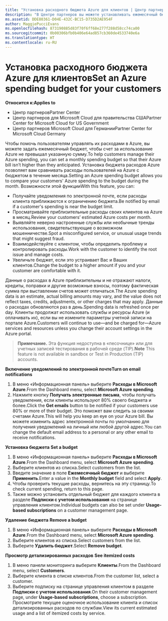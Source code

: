 ```yaml
---
title: "Установка расходного бюджета Azure для клиентов | Центр партнеров"
description: "В Центре партнеров вы можете устанавливать ежемесячный бюджет для каждого клиента, чтобы сумма ежемесячных счетов клиентов в Azure не оказалась чрезмерно высокой."
ms.assetid: DDE80361-D04E-432C-BC15-D735D2AE954F
author: MaggiePucciEvans
ms.openlocfilehash: 873190885d83f70f6ff68e277f288d58cc74ca00
ms.sourcegitcommit: 0b00306bfb0b406e64ad857cb360de4533740e6a
ms.translationtype: HT
ms.contentlocale: ru-RU
---
```

# <a name="set-an-azure-spending-budget-for-your-customers"></a><span data-ttu-id="b4726-103">Установка расходного бюджета Azure для клиентов</span><span class="sxs-lookup"><span data-stu-id="b4726-103">Set an Azure spending budget for your customers</span></span>

**<span data-ttu-id="b4726-104">Относится к:</span><span class="sxs-lookup"><span data-stu-id="b4726-104">Applies to</span></span>**

-  <span data-ttu-id="b4726-105">Центр партнеров</span><span class="sxs-lookup"><span data-stu-id="b4726-105">Partner Center</span></span>
-  <span data-ttu-id="b4726-106">Центр партнеров для Microsoft Cloud для правительства США</span><span class="sxs-lookup"><span data-stu-id="b4726-106">Partner Center for Microsoft Cloud for US Government</span></span>
-  <span data-ttu-id="b4726-107">Центр партнеров Microsoft Cloud для Германии</span><span class="sxs-lookup"><span data-stu-id="b4726-107">Partner Center for Microsoft Cloud Germany</span></span>

<span data-ttu-id="b4726-108">Чтобы помочь пользователям управлять их расходами в Azure, вы можете задать ежемесячный бюджет, чтобы счет за использование Azure не превышал указанную сумму.</span><span class="sxs-lookup"><span data-stu-id="b4726-108">To help customers manage their Azure spending, you can set a monthly spending budget so that their Azure bill isn’t higher than they anticipated.</span></span> <span data-ttu-id="b4726-109">Установка бюджета расходов Azure позволяет вам сравнивать расходы пользователей на Azure с бюджетом в течение месяца.</span><span class="sxs-lookup"><span data-stu-id="b4726-109">Setting an Azure spending budget allows you to compare your customers' Azure spending to the budget during the month.</span></span> <span data-ttu-id="b4726-110">Возможности этой функции</span><span class="sxs-lookup"><span data-stu-id="b4726-110">With this feature, you can:</span></span> 

-   <span data-ttu-id="b4726-111">Получайте уведомления по электронной почте, если расходы клиента приближаются к ограничению бюджета.</span><span class="sxs-lookup"><span data-stu-id="b4726-111">Be notified by email if a customer's spending is near the budget limit.</span></span>
-   <span data-ttu-id="b4726-112">Просматривайте приблизительные расходы своих клиентов на Azure в месяц.</span><span class="sxs-lookup"><span data-stu-id="b4726-112">Review your customers’ estimated Azure costs per month.</span></span>
-   <span data-ttu-id="b4726-113">Выявляйте неверно настроенные службы или необычные тренды использования, свидетельствующие о возможном мошенничестве.</span><span class="sxs-lookup"><span data-stu-id="b4726-113">Spot a misconfigured service, or unusual usage trends that might suggest fraud.</span></span>
-   <span data-ttu-id="b4726-114">Взаимодействуйте с клиентом, чтобы определить проблему и контролировать расходы.</span><span class="sxs-lookup"><span data-stu-id="b4726-114">Work with the customer to identify the root issue and manage costs.</span></span>
-   <span data-ttu-id="b4726-115">Увеличьте бюджет, если это устраивает Вас и Ваших клиентов.</span><span class="sxs-lookup"><span data-stu-id="b4726-115">Change the budget to a higher amount if you and your customer are comfortable with it.</span></span>

<span data-ttu-id="b4726-116">Данные о расходах в Azure приблизительны и не отражают налоги, кредиты, поправки и другие возможные взносы, поэтому фактическая сумма при выставлении счетов может отличаться.</span><span class="sxs-lookup"><span data-stu-id="b4726-116">The Azure spending data is an estimate, actual billing amounts may vary, and the value does not reflect taxes, credits, adjustments, or other charges that may apply.</span></span> <span data-ttu-id="b4726-117">Данные о расходах обновляются раз в день.</span><span class="sxs-lookup"><span data-stu-id="b4726-117">Spending data is refreshed once per day.</span></span> <span data-ttu-id="b4726-118">Клиенты продолжат использовать службы и ресурсы Azure (и оплачивать их), если вы не измените параметры учетной записи на портале Azure.</span><span class="sxs-lookup"><span data-stu-id="b4726-118">Customers will continue to use—and be charged for—Azure services and resources unless you change their account settings in the Azure portal.</span></span> 

><span data-ttu-id="b4726-119">**Примечание.** Эта функция недоступна в «песочнице» или для учетных записей тестирования в рабочей среде (TIP).</span><span class="sxs-lookup"><span data-stu-id="b4726-119">**Note**   This feature is not available in sandbox or Test in Production (TIP) accounts.</span></span>

**<span data-ttu-id="b4726-120">Включение уведомлений по электронной почте</span><span class="sxs-lookup"><span data-stu-id="b4726-120">Turn on email notifications</span></span>**

1.  <span data-ttu-id="b4726-121">В меню «Информационная панель» выберите **Расходы в Microsoft Azure**.</span><span class="sxs-lookup"><span data-stu-id="b4726-121">From the Dashboard menu, select **Microsoft Azure spending**.</span></span>
2.  <span data-ttu-id="b4726-122">Нажмите кнопку **Получать электронные письма**, чтобы получать уведомления, если клиенты используют 80% своего бюджета и более.</span><span class="sxs-lookup"><span data-stu-id="b4726-122">Click the **Get emails** button to be notified if your customers use 80% or more of their budget.</span></span> <span data-ttu-id="b4726-123">Это поможет вам следить за своими счетами Azure.</span><span class="sxs-lookup"><span data-stu-id="b4726-123">This will help you keep an eye on your Azure bill.</span></span> <span data-ttu-id="b4726-124">Вы можете изменить адрес электронной почты по умолчанию для получения уведомлений на личный или любой другой адрес.</span><span class="sxs-lookup"><span data-stu-id="b4726-124">You can change the default email address to a personal or any other email to receive notifications.</span></span>

<span data-ttu-id="b4726-125"><a href="" id="setabudget"></a>
**Установка бюджета**</span><span class="sxs-lookup"><span data-stu-id="b4726-125"><a href="" id="setabudget"></a>
**Set a budget**</span></span>

1.  <span data-ttu-id="b4726-126">В меню «Информационная панель» выберите **Расходы в Microsoft Azure**.</span><span class="sxs-lookup"><span data-stu-id="b4726-126">From the Dashboard menu, select **Microsoft Azure spending**.</span></span>
2.  <span data-ttu-id="b4726-127">Выберите клиентов из списка.</span><span class="sxs-lookup"><span data-stu-id="b4726-127">Select customers from the list.</span></span>
3.  <span data-ttu-id="b4726-128">Введите значение в поле **Ежемесячный бюджет** и выберите **Применить**.</span><span class="sxs-lookup"><span data-stu-id="b4726-128">Enter a value in the **Monthly budget** field and select **Apply**.</span></span>
4.  <span data-ttu-id="b4726-129">Чтобы проверить текущие расходы, вернитесь на эту страницу.</span><span class="sxs-lookup"><span data-stu-id="b4726-129">To check current spending, return to this page.</span></span>
5.  <span data-ttu-id="b4726-130">Также можно установить отдельный бюджет для каждого клиента в разделе **Подписки с учетом использования** на странице управления клиентом.</span><span class="sxs-lookup"><span data-stu-id="b4726-130">Individual budgets can also be set under **Usage-based subscriptions** on a customer management page.</span></span>

<span data-ttu-id="b4726-131"><a href="" id="removeabudget"></a>
**Удаление бюджета**</span><span class="sxs-lookup"><span data-stu-id="b4726-131"><a href="" id="removeabudget"></a>
**Remove a budget**</span></span>

1.  <span data-ttu-id="b4726-132">В меню «Информационная панель» выберите **Расходы в Microsoft Azure**.</span><span class="sxs-lookup"><span data-stu-id="b4726-132">From the Dashboard menu, select **Microsoft Azure spending**.</span></span>
2.  <span data-ttu-id="b4726-133">Выберите клиентов из списка.</span><span class="sxs-lookup"><span data-stu-id="b4726-133">Select customers from the list.</span></span>
3.  <span data-ttu-id="b4726-134">Выберите **Удалить бюджет**.</span><span class="sxs-lookup"><span data-stu-id="b4726-134">Select **Remove budget**.</span></span>

<span data-ttu-id="b4726-135"><a href="" id="seeitemizedcosts"></a>
**Просмотр детализированных расходов**</span><span class="sxs-lookup"><span data-stu-id="b4726-135"><a href="" id="seeitemizedcosts"></a>
**See itemized costs**</span></span>

1.  <span data-ttu-id="b4726-136">В меню панели мониторинга выберите **Клиенты**.</span><span class="sxs-lookup"><span data-stu-id="b4726-136">From the Dashboard menu, select **Customers**.</span></span>
2.  <span data-ttu-id="b4726-137">Выберите клиента в списке клиентов.</span><span class="sxs-lookup"><span data-stu-id="b4726-137">From the customer list, select a customer.</span></span>
3.  <span data-ttu-id="b4726-138">Выберите подписку на странице управления клиентом в разделе **Подписки с учетом использования**.</span><span class="sxs-lookup"><span data-stu-id="b4726-138">On their customer management page, under **Usage-based subscriptions**, choose a subscription.</span></span> <span data-ttu-id="b4726-139">Просмотрите текущее оценочное использование клиента и список детализированных расходов по службам.</span><span class="sxs-lookup"><span data-stu-id="b4726-139">View its current estimated usage and a list of itemized costs by service.</span></span>


 

 



